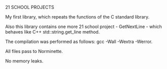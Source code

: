 21 SCHOOL PROJECTS

My first library, which repeats the functions of the C standard library.

Also this library contains one more 21 school project - GetNextLine - which behaves like C++ std::string.get_line method.

The compilation was performed as follows: gcc -Wall -Wextra -Werror.

All files pass to Norminette.

No memory leaks.
